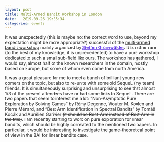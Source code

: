 ```yaml
---
layout: post
title: Multi-Armed Bandit Workshop in London
date:   2019-09-26 19:35:34
categories: events
---
```


It was unexpectedly (this is maybe not the correct word to use, beyond my expectation might be more appropriate?) successful of the <a href="https://grunewalder.blog/workshop-on-multi-armed-bandits-2019/">multi-armed bandit workshop</a> mainly organized by <a href="https://grunewalder.blog/" style="color:#3A01DF">Steffen Grünewälder</a>. It is rather rare (to the best of my knowledge, it is unprecedented) to have a pure workshop dedicated to such a small sub-field like ours. The workshop has gathered, I would say, almost half of the known researchers in the domain, mostly based on Europe, but some of whom even come from north America.

It was a great pleasure for me to meet a bunch of brilliant young new comers on the topic, but also to re-unite with some old SequeL (my team) friends. It is simultaneously surprising and unsurprising to see that almost 1/3 of the present attendees have or had some links to SequeL. There are two papers that seem to interest me a lot: “Non-Asymptotic Pure Exploration by Solving Games” by Rémy Degenne, Wouter M. Koolen and Pierre Ménard, and “Best Arm Identification in Spectral Bandits” by Tomáš Kocák and Aurélien Garivier <s>(it should be Best-Arm instead of Best Arm in the title)</s>. I am recently starting to work on pure exploration for linear bandits, which should be highly correlated to the mentioned two papers. In particular, it would be interesting to investigate the game-theoretical point of view in the BAI for linear bandits case.
